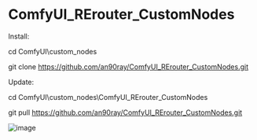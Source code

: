 # ComfyUI_RErouter_CustomNodes

Install:

cd ComfyUI\custom_nodes

git clone https://github.com/an90ray/ComfyUI_RErouter_CustomNodes.git

Update:

cd ComfyUI\custom_nodes\ComfyUI_RErouter_CustomNodes

git pull https://github.com/an90ray/ComfyUI_RErouter_CustomNodes.git

![image](https://github.com/an90ray/ComfyUI_RErouter_CustomNodes/assets/154269455/a0ce1f33-dc37-4c4c-9381-90e51b2eb85e)


